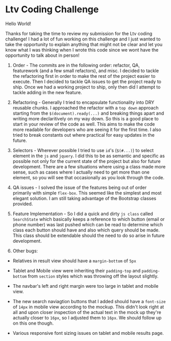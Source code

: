 # Ltv Coding Challenge

Hello World!

Thanks for taking the time to review my submission for the Ltv coding challenge! I had a lot of fun working on this challenge and I just wanted to take the opportunity to explain anything that might not be clear and let you know what I was thinking when I wrote this code since we wont have the opportunity to talk about in person!

1. Order - The commits are in the following order: refactor, QA, featurework (and a few small refactors), and misc. I decided to tackle the refactoring first in order to make the rest of the project easier to execute. Then I decided to tackle QA issues to get the project ready to ship. Once we had a working project to ship, only then did I attempt to tackle adding in the new feature.

2. Refactoring - Generally I tried to encapsulate functionality into DRY reusable chunks. I approached the refactor with a `top down` approach starting from the `$(document).ready(...)` and breaking things apart and writing more declaritively on my way down. So this is a good place to start in your review of the code as well. This aims to make the code more readable for developers who are seeing it for the first time. I also tried to break constants out where practical for easy updates in the future.

3. Selectors - Wherever possible I tried to use `id`'s (`$(#...)`) to select element in the `js` and `jquery`. I did this to be as semantic and specific as possible not only for the current state of the project but also for future development. There are a few situations where using a class made more sense, such as cases where I actually need to get more than one element, so you will see that occasionally as you look through the code.

4. QA issues - I solved the issue of the features being out of order primarily with simple `flex-box`. This seemed like the simplest and most elegant solution. I am still taking advantage of the Bootstrap classes provided.

5. Feature Implementation - So I did a quick and dirty `js class` called `SearchState` which basically keeps a reference to which button (email or phone number) was last pushed which can be read to determine which class each button should have and also which query should be made. This class should be extendable should the need to do so arise in future development.

6. Other bugs:

- Relatives in result view should have a `margin-bottom` of `5px`

- Tablet and Mobile view were inheriting their `padding-top` and `padding-bottom` from `section` styles which was throwing off the layout slightly.

- The navbar's left and right margin were too large in tablet and mobile view.

- The new search naviagtion buttons that I added should have a `font-size` of `14px` in mobile view according to the mockup. This didn't look right at all and upon closer inspection of the actual text in the mock up they're actually closer to `16px`, so I adjusted them to `16px`. We should follow up on this one though.

- Various responsive font sizing issues on tablet and mobile results page.
